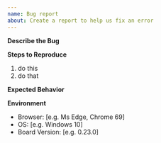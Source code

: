 ```yaml
---
name: Bug report
about: Create a report to help us fix an error
---
```


<!--

Thanks for filing this bug report!

Please take your time to provide the relevant context to your bug report. This helps us to process it and get it fixed, eventually.

-->


__Describe the Bug__

<!-- A clear and concise description of what the bug is. -->


__Steps to Reproduce__

1. do this
2. do that

<!--
If your bug is related to a life-cycle transition, please clearly state the state of affected issues / repositories _before_ the bug occurs.
-->

__Expected Behavior__

<!-- A clear and concise description of what you expected to happen. -->


__Environment__

<!-- if applicable, please provide your environment -->

- Browser: [e.g. Ms Edge, Chrome 69]
- OS: [e.g. Windows 10]
- Board Version: [e.g. 0.23.0]
